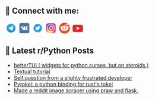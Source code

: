 ## 🔎 Connect with me:
[<img src="https://github.com/bullbesh/bullbesh/blob/main/images/Telegram.png" width="32" height="32" />](https://t.me/bullbesh)
[<img src="https://github.com/bullbesh/bullbesh/blob/main/images/VK.png" width="32" height="32" />](https://vk.com/bullbesh)
[<img src="https://github.com/bullbesh/bullbesh/blob/main/images/Twitter.png" width="32" height="32" />](https://twitter.com/bullbesh1)
[<img src="https://github.com/bullbesh/bullbesh/blob/main/images/Instagram.png" width="32" height="32" />](https://www.instagram.com/bullbesh)
[<img src="https://github.com/bullbesh/bullbesh/blob/main/images/Reddit.png" width="32" height="32" />](https://www.reddit.com/user/bullbesh)
[<img src="https://github.com/bullbesh/bullbesh/blob/main/images/YouTube.png" width="32" height="32" />](https://www.youtube.com/channel/UCtfjRs6uzgq5mfm8S06WTcg)

## 📕 Latest r/Python Posts
<!-- BLOG-POST-LIST:START -->
- [betterTUI &lpar; widgets for python curses, but on steroids &rpar;](https://www.reddit.com/r/Python/comments/yp3sjb/bettertui_widgets_for_python_curses_but_on/)
- [Textual tutorial](https://www.reddit.com/r/Python/comments/yp33s4/textual_tutorial/)
- [Self.question from a slighty frustrated developer](https://www.reddit.com/r/Python/comments/yp2bdm/selfquestion_from_a_slighty_frustrated_developer/)
- [Pytokei: a python binding for rust&#39;s tokei](https://www.reddit.com/r/Python/comments/yozt10/pytokei_a_python_binding_for_rusts_tokei/)
- [Made a reddit image scraper using praw and flask.](https://www.reddit.com/r/Python/comments/yoz3ou/made_a_reddit_image_scraper_using_praw_and_flask/)
<!-- BLOG-POST-LIST:END -->
